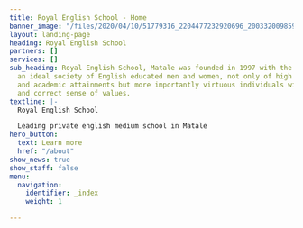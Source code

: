 ```yaml
---
title: Royal English School - Home
banner_image: "/files/2020/04/10/51779316_2204477232920696_2003320098592391168_n.jpg"
layout: landing-page
heading: Royal English School
partners: []
services: []
sub_heading: Royal English School, Matale was founded in 1997 with the vision of creating
  an ideal society of English educated men and women, not only of high intellectual
  and academic attainments but more importantly virtuous individuals with character
  and correct sense of values.
textline: |-
  Royal English School

  Leading private english medium school in Matale
hero_button:
  text: Learn more
  href: "/about"
show_news: true
show_staff: false
menu:
  navigation:
    identifier: _index
    weight: 1

---
```

